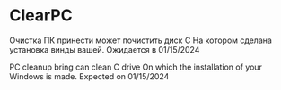 # ClearPC
Очистка ПК принести может почистить диск С
На котором сделана установка винды вашей.
Ожидается в 01/15/2024

PC cleanup bring can clean C drive
On which the installation of your Windows is made.
Expected on 01/15/2024






